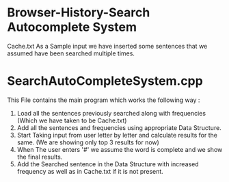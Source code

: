# Browser-History-Search Autocomplete System
Cache.txt
As a Sample input we have inserted some sentences that we assumed have been searched multiple times.

# SearchAutoCompleteSystem.cpp
This File contains the main program which works the following way :

1) Load all the sentences previously searched along with frequencies (Which we have taken to be Cache.txt)
2) Add all the sentences and frequencies using appropriate Data Structure.
3) Start Taking input from user letter by letter and calculate results for the same. (We are showing only top 3 results for now)
4) When The user enters '#' we assume the word is complete and we show the final results.
5) Add the Searched sentence in the Data Structure with increased frequency as well as in Cache.txt if it is not present.
